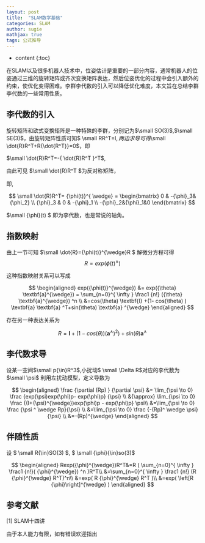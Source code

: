 ```yaml
---
layout: post
title:  "SLAM数学基础"
categories: SLAM
author: sugie
mathjax: true
tags: 公式推导
---
```


* content
{:toc}

在SLAM以及很多机器人技术中，位姿估计是重要的一部分内容，通常机器人的位姿通过三维的旋转矩阵或齐次变换矩阵表达，然后位姿优化的过程中会引入额外的约束，使优化变得困难。李群李代数的引入可以降低优化难度，本文旨在总结李群李代数的一些常用性质。





## 李代数的引入

旋转矩阵和欧式变换矩阵是一种特殊的李群，分别记为$\small SO(3)$,$\small SE(3)$，由旋转矩阵性质可知$ \small RR^T=I$,两边求导可得$\small \dot{R}R^T+R{\dot{R^T}}=0$，即

$\small \dot{R}R^T=-{ \dot{R}R^T }^T$,

由此可见  $\small \dot{R}R^T $为反对称矩阵，

即,

$$
\small \dot{R}R^T=  {\phi(t)}^{ \wedge} = 
\begin{bmatrix} 0 & -{\phi}_3& {\phi_2}  \\ 
{\phi}_3 & 0 & -{\phi}_1 \\
-{\phi}_2&{\phi}_1&0  \end{bmatrix}
$$

$\small {\phi}(t) $ 即为李代数，也是常说的轴角。

## 指数映射 

由上一节可知 $\small \dot{R}={\phi(t)}^{\wedge}R $ 解微分方程可得
$$ 
R=  exp({\phi(t)}^{\wedge})
$$

这种指数映射关系可以写成

$$ \begin{aligned} exp({\phi(t)}^{\wedge}) &= exp({\theta} \textbf{a}^{\wedge}) = \sum_{n=0}^{ \infty } \frac1  {n!}  ({\theta} \textbf{a}^{\wedge}) ^n \\
&=cos(\theta)  \textbf{I} +(1- cos(\theta) ) \textbf{a}  \textbf{a} ^T+sin(\theta)  \textbf{a} ^{\wedge} \end{aligned} $$

存在另一种表达关系为

$$
R= \textbf{I}  + (1- cos(\theta) )  (\textbf{a}^{\wedge})  ^2 )+  sin(\theta)  \textbf{a} ^{\wedge} 
$$

## 李代数求导

设某一空间$\small p{\in}R^3$,小扰动$ \small \Delta R$对应的李代数为 $\small \psi$  利用左扰动模型，定义导数为


$$
\begin{aligned} \frac {\partial (Rp) } {\partial \psi} &= \lim_{\psi \to 0} \frac {exp(\psi)exp(\phi)p- exp(\phi)p} {\psi} \\
&{\approx} \lim_{\psi \to 0} \frac {(I+{\psi}^{\wedge})exp(\phi)p - exp(\phi)p} \psi\\
&=\lim_{\psi \to 0} \frac {\psi ^ \wedge Rp}{\psi} \\
&=\lim_{\psi \to 0} \frac {-(Rp)^ \wedge \psi}{\psi} \\
&=-(Rp)^{\wedge} \end{aligned} 
$$


## 伴随性质

设 $ \small R{\in}SO(3) $, $ \small {\phi}{\in}so(3)$

$$
\begin{aligned} Rexp({\phi}^{\wedge})R^T&=R ( \sum_{n=0}^{ \infty } \frac1  {n!}(  {\phi}^{\wedge}) ^n )R^T\\
&=\sum_{n=0}^{ \infty } \frac1  {n!} (R {\phi}^{\wedge} R^T)^n\\
&=exp( R {\phi}^{\wedge} R^T )\\
&=exp( \left[R {\phi}\right]^{\wedge}  )
\end{aligned} 
$$

## 参考文献

[1] SLAM十四讲


由于本人能力有限，如有错误欢迎指出